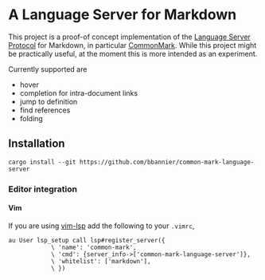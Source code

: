 # A Language Server for Markdown

This project is a proof-of concept implementation of the [Language Server
Protocol](https://microsoft.github.io/language-server-protocol/) for Markdown,
in particular [CommonMark](https://commonmark.org/). While this project might
be practically useful, at the moment this is more intended as an experiment.

Currently supported are

* hover
* completion for intra-document links
* jump to definition
* find references
* folding

## Installation

```{.sh}
cargo install --git https://github.com/bbannier/common-mark-language-server
```

### Editor integration

#### Vim

If you are using [vim-lsp](https://github.com/prabirshrestha/vim-lsp) add the
following to your `.vimrc`,

```{.vim}
au User lsp_setup call lsp#register_server({
            \ 'name': 'common-mark',
            \ 'cmd': {server_info->['common-mark-language-server']},
            \ 'whitelist': ['markdown'],
            \ })
```
